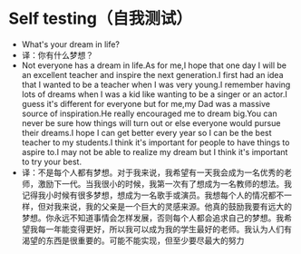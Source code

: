 # Self testing（自我测试）

- What's your dream in life?
- 译：你有什么梦想？
- Not everyone has a dream in life.As for me,I hope that one day I will be an excellent teacher and inspire the next generation.I first had an idea that I wanted to be a teacher when I was very young.I remember having lots of dreams when I was a kid like wanting to be a singer or an actor.I guess it's different for everyone but for me,my Dad was a massive source of inspiration.He really encouraged me to dream big.You can never be sure how things will turn out or else everyone would pursue their dreams.I hope I can get better every year so I can be the best teacher to my students.I think it's important for people to have things to aspire to.I may not be able to realize my dream but I think it's important to try your best.
- 译：不是每个人都有梦想。对于我来说，我希望有一天我会成为一名优秀的老师，激励下一代。当我很小的时候，我第一次有了想成为一名教师的想法。我记得我小时候有很多梦想，想成为一名歌手或演员。我想每个人的情况都不一样，但对我来说，我的父亲是一个巨大的灵感来源。他真的鼓励我要有远大的梦想。你永远不知道事情会怎样发展，否则每个人都会追求自己的梦想。我希望我每一年能变得更好，所以我可以成为我的学生最好的老师。我认为人们有渴望的东西是很重要的。可能不能实现，但至少要尽最大的努力
